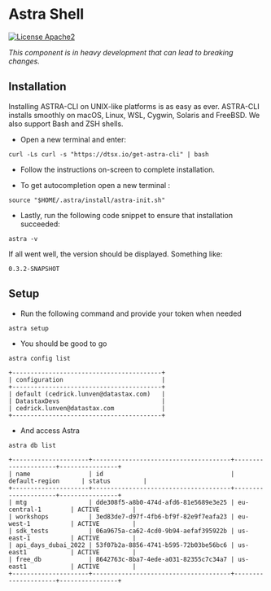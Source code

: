 # Astra Shell

[![License Apache2](https://img.shields.io/hexpm/l/plug.svg)](http://www.apache.org/licenses/LICENSE-2.0)

_This component is in heavy development that can lead to breaking changes._


## Installation

Installing ASTRA-CLI on UNIX-like platforms is as easy as ever. ASTRA-CLI installs smoothly on macOS, Linux, WSL, Cygwin, Solaris and FreeBSD. We also support Bash and ZSH shells.

- Open a new terminal and enter:

```
curl -Ls curl -s "https://dtsx.io/get-astra-cli" | bash
```

- Follow the instructions on-screen to complete installation. 

- To get autocompletion open a new terminal :

```
source "$HOME/.astra/install/astra-init.sh"
```

- Lastly, run the following code snippet to ensure that installation succeeded:

```
astra -v
```

If all went well, the version should be displayed. Something like:

```
0.3.2-SNAPSHOT
```

## Setup

- Run the following command and provide your token when needed

```
astra setup
```

- You should be good to go

```
astra config list
```

```
+-----------------------------------------+
| configuration                           |
+-----------------------------------------+
| default (cedrick.lunven@datastax.com)   |
| DatastaxDevs                            |
| cedrick.lunven@datastax.com             |
+-----------------------------------------+
```

- And access Astra

```
astra db list
```

```
+---------------------+--------------------------------------+---------------------+----------------+
| name                | id                                   | default-region      | status         |
+---------------------+--------------------------------------+---------------------+----------------+
| mtg                 | dde308f5-a8b0-474d-afd6-81e5689e3e25 | eu-central-1        | ACTIVE         |
| workshops           | 3ed83de7-d97f-4fb6-bf9f-82e9f7eafa23 | eu-west-1           | ACTIVE         |
| sdk_tests           | 06a9675a-ca62-4cd0-9b94-aefaf395922b | us-east-1           | ACTIVE         |
| api_days_dubai_2022 | 53f07b2a-8856-4741-b595-72b03be56bc6 | us-east1            | ACTIVE         |
| free_db             | 8642763c-8ba7-4ede-a031-82355c7c34a7 | us-east1            | ACTIVE         |
+---------------------+--------------------------------------+---------------------+----------------+
```





